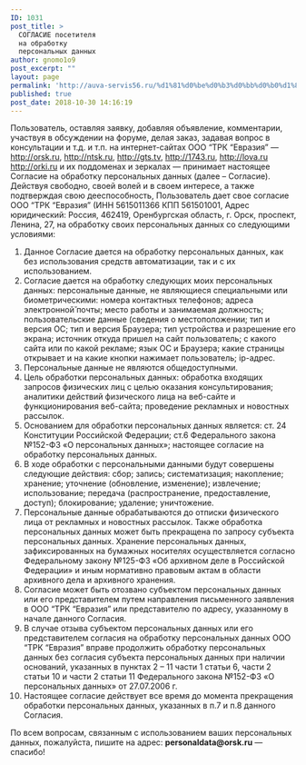 ```yaml
---
ID: 1031
post_title: >
  СОГЛАСИЕ посетителя
  на обработку
  персональных данных
author: gnomo1o9
post_excerpt: ""
layout: page
permalink: 'http://auva-servis56.ru/%d1%81%d0%be%d0%b3%d0%bb%d0%b0%d1%81%d0%b8%d0%b5-%d0%bf%d0%be%d1%81%d0%b5%d1%82%d0%b8%d1%82%d0%b5%d0%bb%d1%8f-%d0%bd%d0%b0-%d0%be%d0%b1%d1%80%d0%b0%d0%b1%d0%be%d1%82%d0%ba%d1%83-%d0%bf%d0%b5%d1%80/'
published: true
post_date: 2018-10-30 14:16:19
---
```

Пользователь, оставляя заявку, добавляя объявление, комментарии, участвуя в обсуждении на форуме, делая заказ, задавая вопрос в консультации и т.д. и т.п. на интернет-сайтах ООО “ТРК “Евразия” — http://orsk.ru, http://ntsk.ru, http://gts.tv, http://1743.ru, http://lova.ru http://orki.ru и их поддоменах и зеркалах — принимает настоящее Согласие на обработку персональных данных (далее – Согласие). Действуя свободно, своей волей и в своем интересе, а также подтверждая свою дееспособность, Пользователь дает свое согласие ООО “ТРК “Евразия” (ИНН 5615011366 КПП 561501001, Адрес юридический: Россия, 462419, Оренбургская область, г. Орск, проспект, Ленина, 27, на обработку своих персональных данных со следующими условиями:
<ol>
 	<li>Данное Согласие дается на обработку персональных данных, как без использования средств автоматизации, так и с их использованием.</li>
 	<li>Согласие дается на обработку следующих моих персональных данных: персональные данные, не являющиеся специальными или биометрическими: номера контактных телефонов; адреса электронной̆ почты; место работы и занимаемая должность; пользовательские данные (сведения о местоположении; тип и версия ОС; тип и версия Браузера; тип устройства и разрешение его экрана; источник откуда пришел на сайт пользователь; с какого сайта или по какой рекламе; язык ОС и Браузера; какие страницы открывает и на какие кнопки нажимает пользователь; ip-адрес.</li>
 	<li>Персональные данные не являются общедоступными.</li>
 	<li>Цель обработки персональных данных: обработка входящих запросов физических лиц с целью оказания консультирования; аналитики действий физического лица на веб-сайте и функционирования веб-сайта; проведение рекламных и новостных рассылок.</li>
 	<li>Основанием для обработки персональных данных является: ст. 24 Конституции Российской Федерации; ст.6 Федерального закона №152-ФЗ «О персональных данных»; настоящее согласие на обработку персональных данных.</li>
 	<li>В ходе обработки с персональными данными будут совершены следующие действия: сбор; запись; систематизация; накопление; хранение; уточнение (обновление, изменение); извлечение; использование; передача (распространение, предоставление, доступ); блокирование; удаление; уничтожение.</li>
 	<li>Персональные данные обрабатываются до отписки физического лица от рекламных и новостных рассылок. Также обработка персональных данных может быть прекращена по запросу субъекта персональных данных. Хранение персональных данных, зафиксированных на бумажных носителях осуществляется согласно Федеральному закону №125-ФЗ «Об архивном деле в Российской Федерации» и иным нормативно правовым актам в области архивного дела и архивного хранения.</li>
 	<li>Согласие может быть отозвано субъектом персональных данных или его представителем путем направления письменного заявления в ООО “ТРК “Евразия” или представителю по адресу, указанному в начале данного Согласия.</li>
 	<li>В случае отзыва субъектом персональных данных или его представителем согласия на обработку персональных данных ООО “ТРК “Евразия” вправе продолжить обработку персональных данных без согласия субъекта персональных данных при наличии оснований, указанных в пунктах 2 – 11 части 1 статьи 6, части 2 статьи 10 и части 2 статьи 11 Федерального закона №152-ФЗ «О персональных данных» от 27.07.2006 г.</li>
 	<li>Настоящее согласие действует все время до момента прекращения обработки персональных данных, указанных в п.7 и п.8 данного Согласия.</li>
</ol>
По всем вопросам, связанным с использованием ваших персональных данных, пожалуйста, пишите на адрес: <b>personaldata@orsk.ru</b> — спасибо!